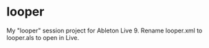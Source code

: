 looper
======
My "looper" session project for Ableton Live 9.
Rename looper.xml to looper.als to open in Live.

